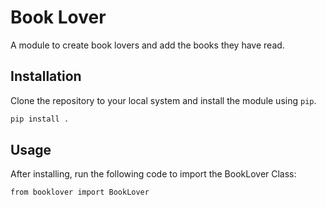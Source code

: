 # Book Lover

A module to create book lovers and add the books they have read.

Installation
------------
Clone the repository to your local system and install the module using `pip`.

```bash
pip install .
```

Usage
---------

After installing, run the following code to import the BookLover Class:

```bash
from booklover import BookLover
```